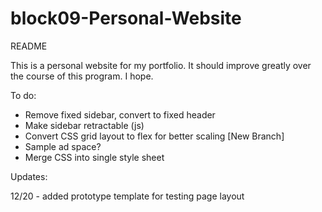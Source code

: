 # block09-Personal-Website
README

This is a personal website for my portfolio.
It should improve greatly over the course of this program.
I hope.

To do:

- Remove fixed sidebar, convert to fixed header
- Make sidebar retractable (js)
- Convert CSS grid layout to flex for better scaling [New Branch]
- Sample ad space?
- Merge CSS into single style sheet


Updates:

12/20 - added prototype template for testing page layout

